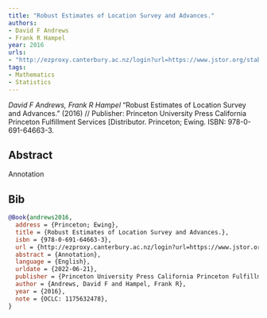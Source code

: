 ```yaml
---
title: "Robust Estimates of Location Survey and Advances."
authors:
- David F Andrews
- Frank R Hampel
year: 2016
urls:
- "http://ezproxy.canterbury.ac.nz/login?url=https://www.jstor.org/stable/10.2307/j.ctt13x12sw"
tags:
- Mathematics
- Statistics
---
```


<i>David F Andrews, Frank R Hampel</i> <span title="Annotation">“Robust Estimates of Location Survey and Advances.”</span> (2016) // Publisher: Princeton University Press California Princeton Fulfillment Services [Distributor. Princeton; Ewing. ISBN:&nbsp;978-0-691-64663-3.

## Abstract

Annotation

## Bib

```bib
@Book{andrews2016,
  address = {Princeton; Ewing},
  title = {Robust Estimates of Location Survey and Advances.},
  isbn = {978-0-691-64663-3},
  url = {http://ezproxy.canterbury.ac.nz/login?url=https://www.jstor.org/stable/10.2307/j.ctt13x12sw},
  abstract = {Annotation},
  language = {English},
  urldate = {2022-06-21},
  publisher = {Princeton University Press California Princeton Fulfillment Services [Distributor},
  author = {Andrews, David F and Hampel, Frank R},
  year = {2016},
  note = {OCLC: 1175632478},
}
```
